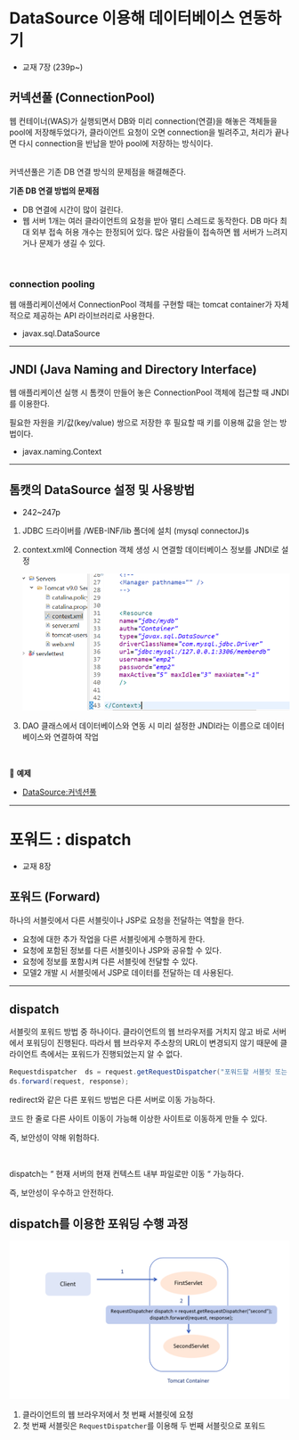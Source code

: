 # DataSource 이용해 데이터베이스 연동하기
- 교재 7장 (239p~)

## 커넥션풀 (ConnectionPool)

웹 컨테이너(WAS)가 실행되면서 DB와 미리 connection(연결)을 해놓은 객체들을 pool에 저장해두었다가, 클라이언트 요청이 오면 connection을 빌려주고, 처리가 끝나면 다시 connection을 반납을 받아 pool에 저장하는 방식이다.

<br>
커넥션풀은 기존 DB 연결 방식의 문제점을 해결해준다.

<br>

**기존 DB 연결 방법의 문제점**

- DB 연결에 시간이 많이 걸린다.
- 웹 서버 1개는 여러 클라이언트의 요청을 받아 멀티 스레드로 동작한다. DB 마다 최대 외부 접속 허용 개수는 한정되어 있다.  많은 사람들이 접속하면 웹 서버가 느려지거나 문제가 생길 수 있다.

<br>

### connection pooling

웹 애플리케이션에서 ConnectionPool 객체를 구현할 때는 tomcat container가 자체적으로 제공하는 API 라이브러리로 사용한다.

- javax.sql.DataSource

---

## JNDI (Java Naming and Directory Interface)

웹 애플리케이션 실행 시 톰캣이 만들어 놓은 ConnectionPool 객체에 접근할 때 JNDI를 이용한다.

필요한 자원을 키/값(key/value) 쌍으로 저장한 후 필요할 때 키를 이용해 값을 얻는 방법이다.

- javax.naming.Context

---

## 톰캣의 DataSource 설정 및 사용방법

- 242~247p

1. JDBC 드라이버를 /WEB-INF/lib 폴더에 설치 (mysql connectorJ)s
2. context.xml에 Connection 객체 생성 시 연결할 데이터베이스 정보를 JNDI로 설정
    
    ![JNDI](./image/JNDI.PNG)
    
3. DAO 클래스에서 데이터베이스와 연동 시 미리 설정한 JNDI라는 이름으로 데이터베이스와 연결하여 작업

<br>

:milky_way: **예제**
- [DataSource:커넥션풀](./test/ConnectionServlet.java)

---

# 포워드 : dispatch

- 교재 8장

## 포워드 (Forward)

하나의 서블릿에서 다른 서블릿이나 JSP로 요청을 전달하는 역할을 한다. 

- 요청에 대한 추가 작업을 다른 서블릿에게 수행하게 한다.
- 요청에 포함된 정보를 다른 서블릿이나 JSP와 공유할 수 있다.
- 요청에 정보를 포함시켜 다른 서블릿에 전달할 수 있다.
- 모델2 개발 시 서블릿에서 JSP로 데이터를 전달하는 데 사용된다.

---

## dispatch

서블릿의 포워드 방법 중 하나이다. 클라이언트의 웹 브라우저를 거치지 않고 바로 서버에서 포워딩이 진행된다. 따라서 웹 브라우저 주소창의 URL이 변경되지 않기 때문에 클라이언트 측에서는 포워드가 진행되었는지 알 수 없다.

```java
Requestdispatcher  ds = request.getRequestDispatcher("포워드할 서블릿 또는 JSP");
ds.forward(request, response);
```

redirect와 같은 다른 포워드 방법은 다른 서버로 이동 가능하다.

코드 한 줄로 다른 사이트 이동이 가능해 이상한 사이트로 이동하게 만들 수 있다.

즉, 보안성이 약해 위험하다.

<br>

dispatch는 “ 현재 서버의 현재 컨텍스트 내부 파일로만 이동 “ 가능하다.

즉, 보안성이 우수하고 안전하다.

## dispatch를 이용한 포워딩 수행 과정

![dispatch.png](./image/dispatch.png)

1. 클라이언트의 웹 브라우저에서 첫 번째 서블릿에 요청
2. 첫 번째 서블릿은 `RequestDispatcher`를 이용해 두 번째 서블릿으로 포워드